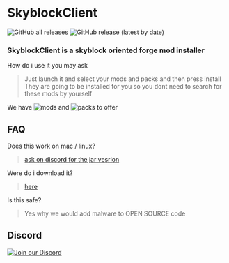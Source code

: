 # SkyblockClient
![GitHub all releases](https://img.shields.io/github/downloads/nacrt/SkyblockClient/total?style=flat-square) ![GitHub release (latest by date)](https://img.shields.io/github/downloads/nacrt/SkyblockClient/latest/total?style=flat-square)
### SkyblockClient is a skyblock oriented forge mod installer
How do i use it you may ask
> Just launch it and select your mods and packs and then press install\
> They are going to be installed for you so you dont need to search for these mods by yourself

We have ![mods](https://img.shields.io/badge/mods-31-brightgreen?style=flat-square) and ![packs](https://img.shields.io/badge/packs-20-brightgreen?style=flat-square) to offer

## FAQ

Does this work on mac / linux?

> [ask on discord for the jar vesrion](https://github.com/nacrt/SkyblockClient#discord)

Were do i download it?

> [here](https://github.com/nacrt/SkyblockClient/releases/latest)

Is this safe?

> Yes why we would add malware to OPEN SOURCE code

## Discord

<a href="https://discord.gg/VH6fdBYzQQ"><img src="https://discordapp.com/api/guilds/780181693100982273/widget.png?style=banner2" alt="Join our Discord"/></a>


